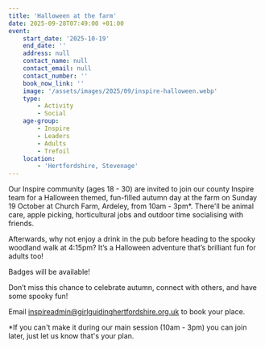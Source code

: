 ```yaml
---
title: 'Halloween at the farm'
date: 2025-09-28T07:49:00 +01:00
event:
    start_date: '2025-10-19'
    end_date: ''
    address: null
    contact_name: null
    contact_email: null
    contact_number: ''
    book_now_link: ''
    image: '/assets/images/2025/09/inspire-halloween.webp'
    type:
        - Activity
        - Social
    age-group:
        - Inspire
        - Leaders
        - Adults
        - Trefoil
    location:
        - 'Hertfordshire, Stevenage'
---
```

Our Inspire community (ages 18 - 30) are invited to join our county Inspire team for a Halloween themed, fun-filled autumn day at the farm on Sunday 19 October at Church Farm, Ardeley, from 10am - 3pm*. There'll be animal care, apple picking, horticultural jobs and outdoor time socialising with friends.

Afterwards, why not enjoy a drink in the pub before heading to the spooky woodland walk at 4:15pm? It’s a Halloween adventure that’s brilliant fun for adults too!

Badges will be available!

Don’t miss this chance to celebrate autumn, connect with others, and have some spooky fun!

Email <inspireadmin@girlguidinghertfordshire.org.uk> to book your place.

*If you can't make it during our main session (10am - 3pm) you can join later, just let us know that's your plan.
